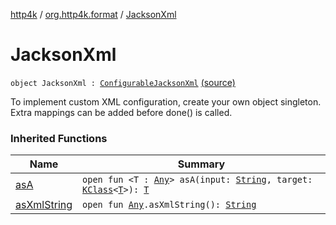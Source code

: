 [http4k](../index.md) / [org.http4k.format](index.md) / [JacksonXml](./-jackson-xml.md)

# JacksonXml

`object JacksonXml : `[`ConfigurableJacksonXml`](-configurable-jackson-xml/index.md) [(source)](https://github.com/http4k/http4k/blob/master/http4k-format-jackson-xml/src/main/kotlin/org/http4k/format/JacksonXml.kt#L9)

To implement custom XML configuration, create your own object singleton. Extra mappings can be added before done() is called.

### Inherited Functions

| Name | Summary |
|---|---|
| [asA](-configurable-jackson-xml/as-a.md) | `open fun <T : `[`Any`](https://kotlinlang.org/api/latest/jvm/stdlib/kotlin/-any/index.html)`> asA(input: `[`String`](https://kotlinlang.org/api/latest/jvm/stdlib/kotlin/-string/index.html)`, target: `[`KClass`](https://kotlinlang.org/api/latest/jvm/stdlib/kotlin.reflect/-k-class/index.html)`<`[`T`](-configurable-jackson-xml/as-a.md#T)`>): `[`T`](-configurable-jackson-xml/as-a.md#T) |
| [asXmlString](-configurable-jackson-xml/as-xml-string.md) | `open fun `[`Any`](https://kotlinlang.org/api/latest/jvm/stdlib/kotlin/-any/index.html)`.asXmlString(): `[`String`](https://kotlinlang.org/api/latest/jvm/stdlib/kotlin/-string/index.html) |

